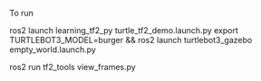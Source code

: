 To run

ros2 launch learning_tf2_py turtle_tf2_demo.launch.py
export TURTLEBOT3_MODEL=burger && ros2 launch turtlebot3_gazebo empty_world.launch.py

ros2 run tf2_tools view_frames.py
